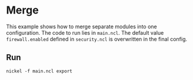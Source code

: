 # Merge

This example shows how to merge separate modules into one configuration. The
code to run lies in `main.ncl`. The default value `firewall.enabled` defined in
`security.ncl` is overwritten in the final config.

## Run

```console
nickel -f main.ncl export
```
